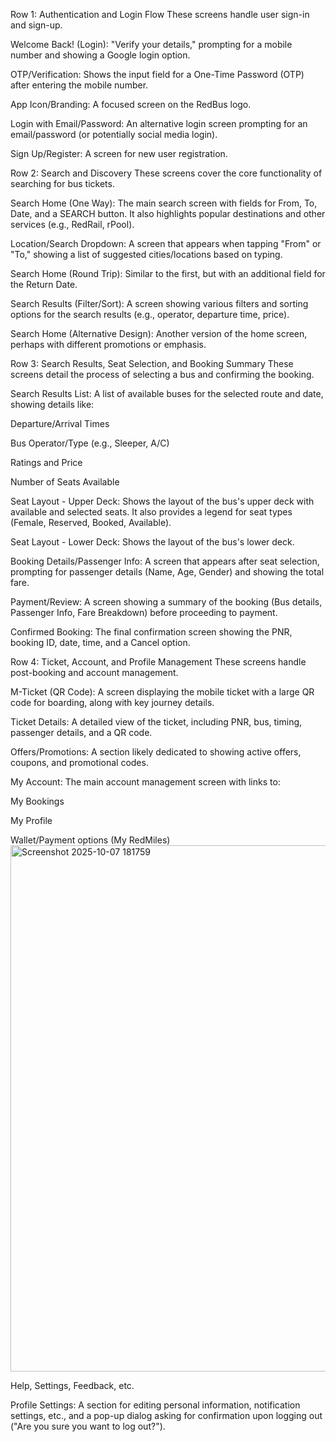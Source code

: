 Row 1: Authentication and Login Flow
These screens handle user sign-in and sign-up.

Welcome Back! (Login): "Verify your details," prompting for a mobile number and showing a Google login option.

OTP/Verification: Shows the input field for a One-Time Password (OTP) after entering the mobile number.

App Icon/Branding: A focused screen on the RedBus logo.

Login with Email/Password: An alternative login screen prompting for an email/password (or potentially social media login).

Sign Up/Register: A screen for new user registration.

Row 2: Search and Discovery
These screens cover the core functionality of searching for bus tickets.

Search Home (One Way): The main search screen with fields for From, To, Date, and a SEARCH button. It also highlights popular destinations and other services (e.g., RedRail, rPool).

Location/Search Dropdown: A screen that appears when tapping "From" or "To," showing a list of suggested cities/locations based on typing.

Search Home (Round Trip): Similar to the first, but with an additional field for the Return Date.

Search Results (Filter/Sort): A screen showing various filters and sorting options for the search results (e.g., operator, departure time, price).

Search Home (Alternative Design): Another version of the home screen, perhaps with different promotions or emphasis.

Row 3: Search Results, Seat Selection, and Booking Summary
These screens detail the process of selecting a bus and confirming the booking.

Search Results List: A list of available buses for the selected route and date, showing details like:

Departure/Arrival Times

Bus Operator/Type (e.g., Sleeper, A/C)

Ratings and Price

Number of Seats Available

Seat Layout - Upper Deck: Shows the layout of the bus's upper deck with available and selected seats. It also provides a legend for seat types (Female, Reserved, Booked, Available).

Seat Layout - Lower Deck: Shows the layout of the bus's lower deck.

Booking Details/Passenger Info: A screen that appears after seat selection, prompting for passenger details (Name, Age, Gender) and showing the total fare.

Payment/Review: A screen showing a summary of the booking (Bus details, Passenger Info, Fare Breakdown) before proceeding to payment.

Confirmed Booking: The final confirmation screen showing the PNR, booking ID, date, time, and a Cancel option.

Row 4: Ticket, Account, and Profile Management
These screens handle post-booking and account management.

M-Ticket (QR Code): A screen displaying the mobile ticket with a large QR code for boarding, along with key journey details.

Ticket Details: A detailed view of the ticket, including PNR, bus, timing, passenger details, and a QR code.

Offers/Promotions: A section likely dedicated to showing active offers, coupons, and promotional codes.

My Account: The main account management screen with links to:

My Bookings

My Profile

Wallet/Payment options (My RedMiles)
<img width="654" height="842" alt="Screenshot 2025-10-07 181759" src="https://github.com/user-attachments/assets/8a4d779d-d46a-4d19-bc65-b8203535322a" />

Help, Settings, Feedback, etc.

Profile Settings: A section for editing personal information, notification settings, etc., and a pop-up dialog asking for confirmation upon logging out ("Are you sure you want to log out?").
